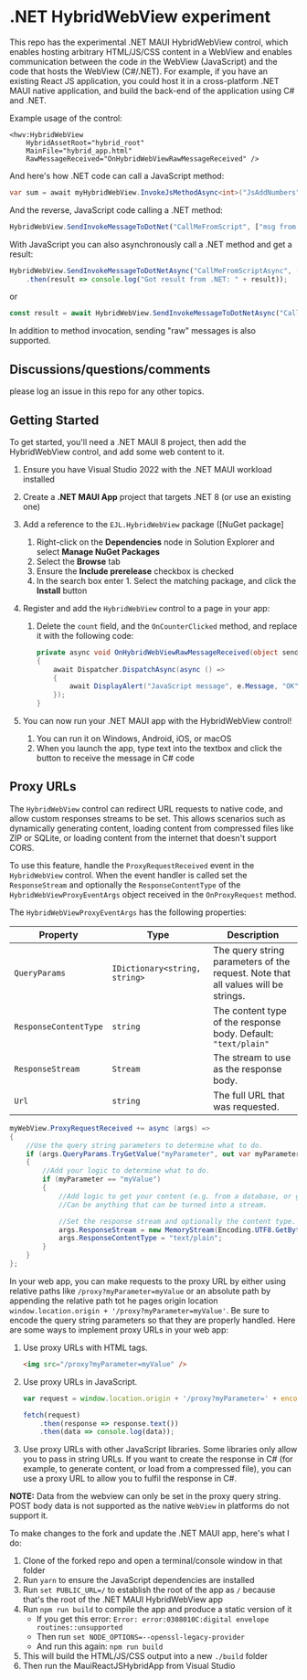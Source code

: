 # .NET HybridWebView experiment

This repo has the experimental .NET MAUI HybridWebView control, which enables hosting arbitrary HTML/JS/CSS content in a WebView and enables communication between the code _in_ the WebView (JavaScript) and the code that hosts the WebView (C#/.NET). For example, if you have an existing React JS application, you could host it in a cross-platform .NET MAUI native application, and build the back-end of the application using C# and .NET.

Example usage of the control:

```xaml
<hwv:HybridWebView
    HybridAssetRoot="hybrid_root"
    MainFile="hybrid_app.html"
    RawMessageReceived="OnHybridWebViewRawMessageReceived" />
```

And here's how .NET code can call a JavaScript method:

```csharp
var sum = await myHybridWebView.InvokeJsMethodAsync<int>("JsAddNumbers", 123, 456);
```

And the reverse, JavaScript code calling a .NET method:

```js
HybridWebView.SendInvokeMessageToDotNet("CallMeFromScript", ["msg from js", 987]);
```

With JavaScript you can also asynchronously call a .NET method and get a result:

```js
HybridWebView.SendInvokeMessageToDotNetAsync("CallMeFromScriptAsync", ["msg from js", 987])
	.then(result => console.log("Got result from .NET: " + result));
```

or 

```js
const result = await HybridWebView.SendInvokeMessageToDotNetAsync("CallMeFromScriptAsync", ["msg from js", 987]);
```

In addition to method invocation, sending "raw" messages is also supported.

## Discussions/questions/comments

please log an issue in this repo for any other topics.

## Getting Started

To get started, you'll need a .NET MAUI 8 project, then add the HybridWebView control, and add some web content to it.

1. Ensure you have Visual Studio 2022 with the .NET MAUI workload installed
1. Create a **.NET MAUI App** project that targets .NET 8 (or use an existing one)
1. Add a reference to the `EJL.HybridWebView` package ([NuGet package]
    1. Right-click on the **Dependencies** node in Solution Explorer and select **Manage NuGet Packages**
    1. Select the **Browse** tab
    1. Ensure the **Include prerelease** checkbox is checked
    1. In the search box enter    1. Select the matching package, and click the **Install** button
1. Register and add the `HybridWebView` control to a page in your app:
    1. Delete the `count` field, and the `OnCounterClicked` method, and replace it with the following code:
        ```csharp
        private async void OnHybridWebViewRawMessageReceived(object sender, HybridWebView.HybridWebViewRawMessageReceivedEventArgs e)
        {
            await Dispatcher.DispatchAsync(async () =>
            {
                await DisplayAlert("JavaScript message", e.Message, "OK");
            });
        }
        ```

1. You can now run your .NET MAUI app with the HybridWebView control!
    1. You can run it on Windows, Android, iOS, or macOS
    1. When you launch the app, type text into the textbox and click the button to receive the message in C# code

## Proxy URLs

The `HybridWebView` control can redirect URL requests to native code, and allow custom responses streams to be set. 
This allows scenarios such as dynamically generating content, loading content from compressed files like ZIP or SQLite, or loading content from the internet that doesn't support CORS.

To use this feature, handle the `ProxyRequestReceived` event in the `HybridWebView` control. 
When the event handler is called set the `ResponseStream` and optionally the `ResponseContentType` of the `HybridWebViewProxyEventArgs` object received in the `OnProxyRequest` method.

The `HybridWebViewProxyEventArgs` has the following properties:

| Property | Type | Description |
| -------- | ---- | ----------- |
| `QueryParams` | `IDictionary<string, string>` | The query string parameters of the request. Note that all values will be strings. |
| `ResponseContentType` | `string` | The content type of the response body. Default: `"text/plain"` |
| `ResponseStream` | `Stream` | The stream to use as the response body. |
| `Url` | `string` | The full URL that was requested. |

```csharp
myWebView.ProxyRequestReceived += async (args) =>
{
    //Use the query string parameters to determine what to do.
    if (args.QueryParams.TryGetValue("myParameter", out var myParameter))
	{
        //Add your logic to determine what to do. 
		if (myParameter == "myValue")
		{
            //Add logic to get your content (e.g. from a database, or generate it).
            //Can be anything that can be turned into a stream.

            //Set the response stream and optionally the content type.
			args.ResponseStream = new MemoryStream(Encoding.UTF8.GetBytes("This is the file content"));
			args.ResponseContentType = "text/plain";
		}
	}
};
```

In your web app, you can make requests to the proxy URL by either using relative paths like `/proxy?myParameter=myValue` or an absolute path by appending the relative path tot he pages origin location `window.location.origin + '/proxy?myParameter=myValue'`.
Be sure to encode the query string parameters so that they are properly handled. Here are some ways to implement proxy URLs in your web app:

1. Use proxy URLs with HTML tags. 
   ```html
   <img src="/proxy?myParameter=myValue" />
   ```
2. Use proxy URLs in JavaScript. 
   ```js
   var request = window.location.origin + '/proxy?myParameter=' + encodeURIComponent('myValue');

   fetch(request)
	   .then(response => response.text())
	   .then(data => console.log(data));
   ```
  3. Use proxy URLs with other JavaScript libraries. Some libraries only allow you to pass in string URLs. If you want to create the response in C# (for example, to generate content, or load from a compressed file), you can use a proxy URL to allow you to fulfil the response in C#.
 
**NOTE:** Data from the webview can only be set in the proxy query string. POST body data is not supported as the native `WebView` in platforms do not support it.

To make changes to the fork and update the .NET MAUI app, here's what I do:

1. Clone of the forked repo and open a terminal/console window in that folder
1. Run `yarn` to ensure the JavaScript dependencies are installed
1. Run `set PUBLIC_URL=/` to establish the root of the app as `/` because that's the root of the .NET MAUI HybridWebView app
1. Run `npm run build` to compile the app and produce a static version of it
   * If you get this error: `Error: error:0308010C:digital envelope routines::unsupported`
   * Then run `set NODE_OPTIONS=--openssl-legacy-provider`
   * And run this again: `npm run build`
1. This will build the HTML/JS/CSS output into a new `./build` folder
1. Then run the MauiReactJSHybridApp from Visual Studio